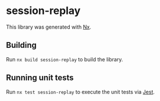 # session-replay

This library was generated with [Nx](https://nx.dev).

## Building

Run `nx build session-replay` to build the library.

## Running unit tests

Run `nx test session-replay` to execute the unit tests via [Jest](https://jestjs.io).
